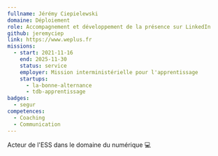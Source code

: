 ```yaml
---
fullname: Jérémy Ciepielewski
domaine: Déploiement
role: Accompagnement et développement de la présence sur LinkedIn
github: jeremyciep
link: https://www.weplus.fr
missions:
  - start: 2021-11-16
    end: 2025-11-30
    status: service
    employer: Mission interministérielle pour l'apprentissage
    startups:
      - la-bonne-alternance
      - tdb-apprentissage
badges:
  - segur
competences:
  - Coaching
  - Communication
---
```

Acteur de l'ESS dans le domaine du numérique 💻